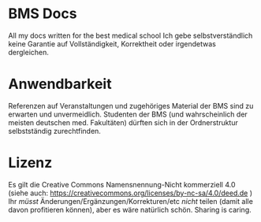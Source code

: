# BMS Docs
All my docs written for the best medical school
Ich gebe selbstverständlich keine Garantie auf Vollständigkeit, Korrektheit oder irgendetwas dergleichen.

# Anwendbarkeit
Referenzen auf Veranstaltungen und zugehöriges Material der BMS sind zu erwarten und unvermeidlich.
Studenten der BMS (und wahrscheinlich der meisten deutschen med. Fakultäten) dürften sich in der Ordnerstruktur selbstständig zurechtfinden.
# Lizenz
Es gilt die Creative Commons Namensnennung-Nicht kommerziell 4.0 (siehe auch: https://creativecommons.org/licenses/by-nc-sa/4.0/deed.de )
Ihr *müsst* Änderungen/Ergänzungen/Korrekturen/etc *nicht* teilen (damit alle davon profitieren können), aber es wäre natürlich schön.
Sharing is caring.

